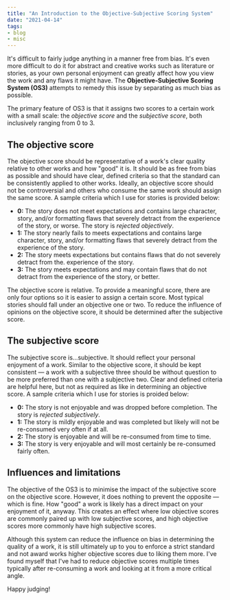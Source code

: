 ```yaml
---
title: "An Introduction to the Objective-Subjective Scoring System"
date: "2021-04-14"
tags:
- blog
- misc
---
```


It's difficult to fairly judge anything in a manner free from bias. It's even more difficult to do it for abstract and creative works such as literature or stories, as your own personal enjoyment can greatly affect how you view the work and any flaws it might have. The **Objective-Subjective Scoring System (OS3)** attempts to remedy this issue by separating as much bias as possible.

<!-- excerpt -->

The primary feature of OS3 is that it assigns two scores to a certain work with a small scale: the *objective score* and the *subjective score*, both inclusively ranging from 0 to 3.

## The objective score

The objective score should be representative of a work's clear quality relative to other works and how "good" it is. It should be as free from bias as possible and should have clear, defined criteria so that the standard can be consistently applied to other works. Ideally, an objective score should not be controversial and others who consume the same work should assign the same score. A sample criteria which I use for stories is provided below:

- **0:** The story does not meet expectations and contains large character, story, and/or formatting flaws that severely detract from the experience of the story, or worse. The story is *rejected objectively*.
- **1:** The story nearly fails to meets expectations and contains large character, story, and/or formatting flaws that severely detract from the experience of the story.
- **2:** The story meets expectations but contains flaws that do not severely detract from the. experience of the story.
- **3:** The story meets expectations and may contain flaws that do not detract from the experience of the story, or better.

The objective score is relative. To provide a meaningful score, there are only four options so it is easier to assign a certain score. Most typical stories should fall under an objective one or two. To reduce the influence of opinions on the objective score, it should be determined after the subjective score.

## The subjective score

The subjective score is…subjective. It should reflect your personal enjoyment of a work. Similar to the objective score, it should be kept consistent — a work with a subjective three should be without question to be more preferred than one with a subjective two. Clear and defined criteria are helpful here, but not as required as like in determining an objective score. A sample criteria which I use for stories is proided below:

- **0:** The story is not enjoyable and was dropped before completion. The story is *rejected subjectively*.
- **1:** The story is mildly enjoyable and was completed but likely will not be re-consumed very often if at all.
- **2:** The story is enjoyable and will be re-consumed from time to time.
- **3:** The story is very enjoyable and will most certainly be re-consumed fairly often.

## Influences and limitations

The objective of the OS3 is to minimise the impact of the subjective score on the objective score. However, it does nothing to prevent the opposite — which is fine. How "good" a work is likely has a direct impact on your enjoyment of it, anyway. This creates an effect where low objective scores are commonly paired up with low subjective scores, and high objective scores more commonly have high subjective scores.

Although this system can reduce the influence on bias in determining the quality of a work, it is still ultimately up to you to enforce a strict standard and not award works higher objective scores due to liking them more. I've found myself that I've had to reduce objective scores multiple times typically after re-consuming a work and looking at it from a more critical angle.

Happy judging!
